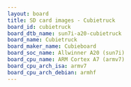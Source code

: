 ```yaml
---
layout: board
title: SD card images - Cubietruck
board_id: cubietruck
board_dtb_name: sun7i-a20-cubietruck
board_name: Cubietruck
board_maker_name: Cubieboard
board_soc_name: Allwinner A20 (sun7i)
board_cpu_name: ARM Cortex A7 (armv7)
board_cpu_arch_isa: armv7
board_cpu_arch_debian: armhf
---
```


